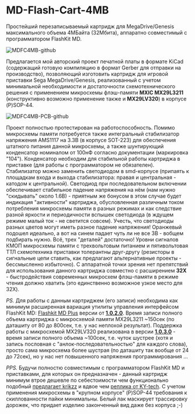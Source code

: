 # MD-Flash-Cart-4MB
Простейший перезаписываемый картридж для MegaDrive/Genesis максимального объема 4МБайта (32Мбита), аппаратно совместимый с программатором FlashKit MD.

![MDFC4MB-github](https://user-images.githubusercontent.com/24475390/149984222-c1a1d27c-d783-4d6d-8eb3-69ddee26fa4a.jpg)

Предлагается мой авторский проект печатной платы в формате KiCad (содержащий готовую компиляцию в формат Gerber для отправки на производство), позволяющий изготовить картридж для игровой приставки Sega MegaDrive/Genesis, реализованный с учетом минимальной необходимости и достаточности схемотехнического решения с применением микросхемы флэш-памяти **MXIC MX29L3211** (конструктивно возможно применение также и **MX29LV320**) в корпусе (P)SOP-44.

![MDFC4MB-PCB-github](https://user-images.githubusercontent.com/24475390/150021381-3bffb65b-c416-45cf-a307-c182a318816e.jpg)

Проект полностью протестирован на работоспособность. Помимо микросхемы памяти потребуется также интегральный стабилизатор напряжения AMS1117 на 3.3В (в корпусе SOT-223) для обеспечения штатного питания данной микросхемы, а также шунтирующий конденсатор номиналом от 100нФ согласно документации (маркировка "104"). Конденсатор необходим для стабильной работы картриджа в приставке (для работы с программатором не обязателен). Стабилизатор можно заменить светодиодом в smd-корпусе (припаять к площадкам входа и выхода стабилизатора: правая и центральная - катодом к центральной). Светодиод при последовательном включении обеспечивает стабильное падение напряжения на нём (нам нужно "скидывать" около 1.6В) - приятным же бонусом в этом случае будет индикация "активности" картриджа, обусловленная различным током потребления микросхемы памяти в разных режимах и как следствие разной яркости и периодичности вспышек светодиода (в ждущем режиме малый ток - не светится совсем). Учесть, что светодиоды разных цветов могут иметь разное падение напряжения! Оранжевый подошел идеально, а вот на синем падает чуть ли не все 3В - вобщем подбирать нужно. Всё, трех "деталей" достаточно! Уровни сигналов КМОП микросхемы памяти с трехвольтовым питанием и пятивольтовая ТТЛ схемотехника приставки толерантны друг-другу (резисторы в сигнальные цепи ставить, как предлагают альтернативные проекты - бессмысленно избыточно).
С аппаратной точки зрения нет препятствий для использования данного картриджа совместно с расширением **32X** - быстродействия современных микросхем флэш-памяти в режиме чтения должно хватить (это единственно возможное узкое место для 32X).

*PS.* Для работы с данным картриджем (его записи) необходима как минимум расширенная вариация утилиты управления интерфейсом FlashKit MD: [Flashkit MD Plus](https://github.com/MiGeRA/FlashKit-MD-Plus) версии от **[1.0.2.0](https://github.com/MiGeRA/FlashKit-MD-Plus/releases/tag/1.0.2.0)**. Время записи полного объема картриджа с микросхемой памяти MX29L3211 ~150сек (по даташиту от 80 до 800сек, т.е. у нас неплохой результат). Поддержка работы с микросхемой MX29LV320 реализована в версии **[1.0.3.0](https://github.com/MiGeRA/FlashKit-MD-Plus/releases/tag/1.0.3.0)** - время записи полного объема ~100сек, т.е. чуток шустрее (хотя и запись пословная с "анлок-последовательностью" для каждого слова), просто сама микросхема более шустрая (по даташиту так вообще от 24 до 72сек), но у нас нет повышенного напряжения программирования ...

*PPS.* Будучи полностю совместимым с программатором FlashKit MD и приставками, для которых он предназначен - данный картридж минимум втрое дешевле по себестоимости чем функционально подобный [предлагает krikzz](https://krikzz.com/our-products/cartridges/flashkitmd.html) и вдвое чем [реплика от KY-tech](https://www.aliexpress.com/item/1005001465109297.html). С учетом применения микросхемы в "крупном корпусе" (P)SOP-44 требования к скиллованности пайки минимальны. Белый лак маскирует трассировку дорожек, что придает изделию законченный вид даже без корпуса ;-)

